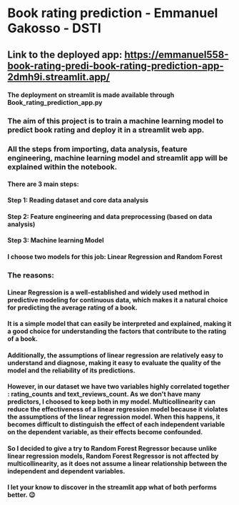 # Book rating prediction - Emmanuel Gakosso - DSTI

## Link to the deployed app: https://emmanuel558-book-rating-predi-book-rating-prediction-app-2dmh9i.streamlit.app/

#### The deployment on streamlit is made available through Book_rating_prediction_app.py

### The aim of this project is to train a machine learning model to predict book rating and deploy it in a streamlit web app.
### All the steps from importing, data analysis, feature engineering, machine learning model and streamlit app will be explained within the notebook.

#### There are 3 main steps: 

#### Step 1: Reading dataset and core data analysis
#### Step 2: Feature engineering and data preprocessing (based on data analysis)
#### Step 3: Machine learning Model

#### I choose two models for this job: Linear Regression and Random Forest 

### The reasons: 
#### Linear Regression is a well-established and widely used method in predictive modeling for continuous data, which makes it a natural choice for predicting the average rating of a book.
#### It is a simple model that can easily be interpreted and explained, making it a good choice for understanding the factors that contribute to the rating of a book.
#### Additionally, the assumptions of linear regression are relatively easy to understand and diagnose, making it easy to evaluate the quality of the model and the reliability of its predictions.

#### However, in our dataset we have two variables highly correlated together : rating_counts and text_reviews_count. As we don't have many predictors, I choosed to keep both in my model. Multicollinearity can reduce the effectiveness of a linear regression model because it violates the assumptions of the linear regression model.  When this happens, it becomes difficult to distinguish the effect of each independent variable on the dependent variable, as their effects become confounded.

#### So I decided to give a try to Random Forest Regressor because unlike linear regression models, Random Forest Regressor is not affected by multicollinearity, as it does not assume a linear relationship between the independent and dependent variables.

#### I let your know to discover in the streamlit app what of both performs better. :wink:





